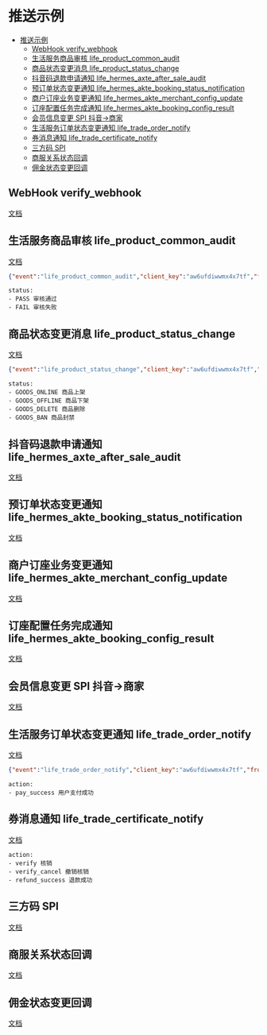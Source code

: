 # 推送示例

<!-- TOC -->

* [推送示例](#推送示例)
    * [WebHook verify_webhook](#webhook-verify_webhook)
    * [生活服务商品审核 life_product_common_audit](#生活服务商品审核-life_product_common_audit)
    * [商品状态变更消息 life_product_status_change](#商品状态变更消息-life_product_status_change)
    * [抖音码退款申请通知 life_hermes_axte_after_sale_audit](#抖音码退款申请通知-life_hermes_axte_after_sale_audit)
    * [预订单状态变更通知 life_hermes_akte_booking_status_notification](#预订单状态变更通知-life_hermes_akte_booking_status_notification)
    * [商户订座业务变更通知 life_hermes_akte_merchant_config_update](#商户订座业务变更通知-life_hermes_akte_merchant_config_update)
    * [订座配置任务完成通知 life_hermes_akte_booking_config_result](#订座配置任务完成通知-life_hermes_akte_booking_config_result)
    * [会员信息变更 SPI 抖音→商家](#会员信息变更-spi-抖音商家)
    * [生活服务订单状态变更通知 life_trade_order_notify](#生活服务订单状态变更通知-life_trade_order_notify)
    * [券消息通知 life_trade_certificate_notify](#券消息通知-life_trade_certificate_notify)
    * [三方码 SPI](#三方码-spi)
    * [商服关系状态回调](#商服关系状态回调)
    * [佣金状态变更回调](#佣金状态变更回调)

<!-- TOC -->

## WebHook verify_webhook

[文档](https://partner.open-douyin.com/docs/resource/zh-CN/local-life/develop/OpenAPI/preparation/massages.push)

## 生活服务商品审核 life_product_common_audit

[文档](https://partner.open-douyin.com/docs/resource/zh-CN/local-life/develop/OpenAPI/akte_saas/goods/product_audit_notify)

```json
{"event":"life_product_common_audit","client_key":"aw6ufdiwwmx4x7tf","from_user_id":"","content":"{\"product_id\":\"1805831187321867\",\"status\":\"PASS\",\"reason\":\"\"}","log_id":"021722175771160fdbddc01000b05030000000000000046131125","msg_id":"f82fdfc454814eeda244939578d427c8"}
```

```text
status:
- PASS 审核通过
- FAIL 审核失败
```

## 商品状态变更消息 life_product_status_change

[文档](https://partner.open-douyin.com/docs/resource/zh-CN/local-life/develop/OpenAPI/akte_saas/goods/goods_status_change_webhook)

```json
{"event":"life_product_status_change","client_key":"aw6ufdiwwmx4x7tf","from_user_id":"","content":"{\"product_id\":\"1805831187321867\",\"status\":\"GOODS_ONLINE\"}","log_id":"021722175771160fdbddc01000b0503000000000000004652c8c8","msg_id":"950bf0c2f0455fe4ab6649f7a3c2b58c"}
```

```text
status:
- GOODS_ONLINE 商品上架
- GOODS_OFFLINE 商品下架
- GOODS_DELETE 商品删除
- GOODS_BAN 商品封禁
```

## 抖音码退款申请通知 life_hermes_axte_after_sale_audit

[文档](https://partner.open-douyin.com/docs/resource/zh-CN/local-life/develop/OpenAPI/akte_saas/after_sale/audit_notification)

## 预订单状态变更通知 life_hermes_akte_booking_status_notification

[文档](https://partner.open-douyin.com/docs/resource/zh-CN/local-life/develop/OpenAPI/akte_saas/booking/booking-order-notify)

## 商户订座业务变更通知 life_hermes_akte_merchant_config_update

[文档](https://partner.open-douyin.com/docs/resource/zh-CN/local-life/develop/OpenAPI/akte_saas/booking/merchant-booking-change-notify)

## 订座配置任务完成通知 life_hermes_akte_booking_config_result

[文档](https://partner.open-douyin.com/docs/resource/zh-CN/local-life/develop/OpenAPI/akte_saas/booking/booking-config-notify)

## 会员信息变更 SPI 抖音→商家

[文档](https://partner.open-douyin.com/docs/resource/zh-CN/local-life/develop/OpenAPI/member/member-info-update)

## 生活服务订单状态变更通知 life_trade_order_notify

[文档](https://partner.open-douyin.com/docs/resource/zh-CN/local-life/develop/OpenAPI/order.query/trade.order.notify)

```json
{"event":"life_trade_order_notify","client_key":"aw6ufdiwwmx4x7tf","from_user_id":"_000gD8s5QbuDg3hh4HcqfAaMklpHu0zayFu","content":"{\"action\":\"pay_success\",\"msg_time\":1722175826,\"order\":{\"order_id\":\"1065946966824669548\",\"account_id\":\"7376546762393143333\",\"pay_amount\":100,\"original_amount\":100,\"create_time\":1722175821,\"pay_time\":1722175822}}","log_id":"021722175823563fdbddc01000b049500000000000000441114c6","msg_id":"13cedde5b8decd82f5c2267a60edd7ad"}
```

```text
action:
- pay_success 用户支付成功
```

## 券消息通知 life_trade_certificate_notify

[文档](https://partner.open-douyin.com/docs/resource/zh-CN/local-life/develop/OpenAPI/order.query/trade.certificate.notify)

```text
action: 
- verify 核销
- verify_cancel 撤销核销
- refund_success 退款成功
``` 

## 三方码 SPI

[文档](https://partner.open-douyin.com/docs/resource/zh-CN/local-life/develop/OpenAPI/tripartite.code/precreateorder)

## 商服关系状态回调

[文档](https://partner.open-douyin.com/docs/resource/zh-CN/local-life/develop/OpenAPI/paterner/ordernotice)

## 佣金状态变更回调

[文档](https://partner.open-douyin.com/docs/resource/zh-CN/local-life/develop/OpenAPI/paterner/commissionnotice)
